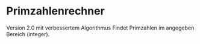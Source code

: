 # Primzahlenrechner
Version 2.0 mit verbessertem Algorithmus
Findet Primzahlen im angegeben Bereich (integer).
